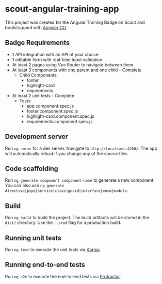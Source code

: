 # scout-angular-training-app
This project was created for the Angular Training Badge on Scout and bootstrapped with [Angular CLI](https://github.com/angular/angular-cli).

## Badge Requirements
- 1 API integration with an API of your choice
- 1 editable form with real-time input validation
- At least 2 pages using Vue Router to navigate between them
- At least 3 components with one parent and one child - Complete
    - Child Components:
        - footer
        - highlight-card
        - requirements
- At least 2 unit tests - Complete
    - Tests:
        - app.component.spec.js
        - footer.component.spec.js
        - highlight-card.component.spec.js
        - requirements.component.spec.js

## Development server

Run `ng serve` for a dev server. Navigate to `http://localhost:4200/`. The app will automatically reload if you change any of the source files.

## Code scaffolding

Run `ng generate component component-name` to generate a new component. You can also use `ng generate directive|pipe|service|class|guard|interface|enum|module`.

## Build

Run `ng build` to build the project. The build artifacts will be stored in the `dist/` directory. Use the `--prod` flag for a production build.

## Running unit tests

Run `ng test` to execute the unit tests via [Karma](https://karma-runner.github.io).

## Running end-to-end tests

Run `ng e2e` to execute the end-to-end tests via [Protractor](http://www.protractortest.org/).
